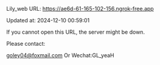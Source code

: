 Lily_web URL: https://ae6d-61-165-102-156.ngrok-free.app

Updated at: 2024-12-10 00:59:01

If you cannot open this URL, the server might be down.

Please contact: 

goley04@foxmail.com Or Wechat:GL_yeaH